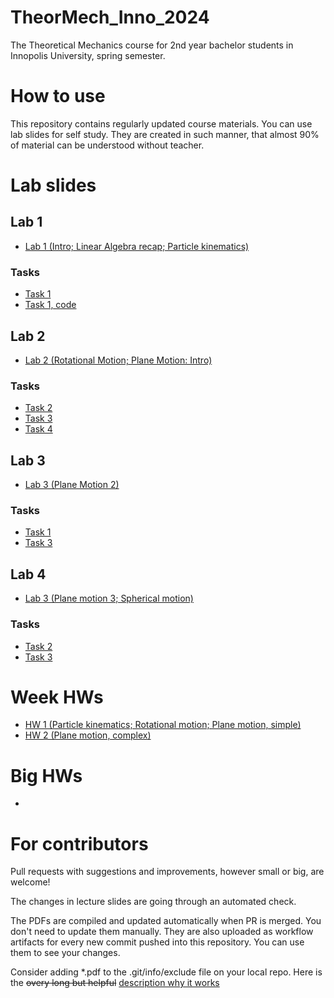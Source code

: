 # TheorMech_Inno_2024
The Theoretical Mechanics course for 2nd year bachelor students in Innopolis University, spring semester.

# How to use

This repository contains regularly updated course materials. You can use lab slides for self study. They are created in such manner, that almost 90% of material can be understood  without teacher.

# Lab slides
## Lab 1
* [Lab 1 (Intro; Linear Algebra recap; Particle kinematics)](https://github.com/Lupasic/TheorMech_Inno_2024/blob/main/labs/1_KIN_PART/TM_1_KIN_PART.pdf)
### Tasks 
* [Task 1](https://github.com/Lupasic/TheorMech_Inno_2024/blob/main/labs/1_KIN_PART/solution/TM_1_KIN_PART_task1_sol.pdf)
* [Task 1, code](https://github.com/Lupasic/TheorMech_Inno_2024/blob/main/labs/1_KIN_PART/solution/TM_1_KIN_PART.ipynb)

## Lab 2
* [Lab 2 (Rotational Motion; Plane Motion: Intro)](https://github.com/Lupasic/TheorMech_Inno_2024/blob/main/labs/2_KIN_ROT_PLANE1/TM_2_KIN_ROT_PLANE1.pdf)
### Tasks
* [Task 2](https://github.com/Lupasic/TheorMech_Inno_2024/blob/main/labs/2_KIN_ROT_PLANE1/solution/TM_2_KIN_ROT_PLANE1_task_2_sol.pdf)
* [Task 3](https://github.com/Lupasic/TheorMech_Inno_2024/blob/main/labs/2_KIN_ROT_PLANE1/solution/TM_2_KIN_ROT_PLANE1_task_3_sol.pdf)
* [Task 4](https://github.com/Lupasic/TheorMech_Inno_2024/blob/main/labs/2_KIN_ROT_PLANE1/solution/TM_2_KIN_ROT_PLANE1_task_4_sol.pdf)

## Lab 3
* [Lab 3 (Plane Motion 2)](https://github.com/Lupasic/TheorMech_Inno_2024/blob/main/labs/3_KIN_PLANE2/TM_3_KIN_PLANE2.pdf)
### Tasks
* [Task 1](https://github.com/Lupasic/TheorMech_Inno_2024/blob/main/labs/3_KIN_PLANE2/solution/TM_3_KIN_PLANE2_task_1_sol.pdf)
* [Task 3](https://github.com/Lupasic/TheorMech_Inno_2024/blob/main/labs/3_KIN_PLANE2/solution/TM_3_KIN_PLANE2_task_3_sol.pdf)

## Lab 4
* [Lab 3 (Plane motion 3; Spherical motion)](https://github.com/Lupasic/TheorMech_Inno_2024/blob/main/labs/4_KIN_PLANE3_SPHER/TM_4_KIN_PLANE3_SPHER.pdf)
### Tasks
* [Task 2](https://github.com/Lupasic/TheorMech_Inno_2024/blob/main/labs/4_KIN_PLANE3_SPHER/solution/TM_4_KIN_PLANE3_SPHER_task_2_sol.pdf)
* [Task 3](https://github.com/Lupasic/TheorMech_Inno_2024/blob/main/labs/4_KIN_PLANE3_SPHER/solution/TM_4_KIN_PLANE3_SPHER_task_3_sol.pdf)

# Week HWs
* [HW 1 (Particle kinematics; Rotational motion; Plane motion, simple)](https://github.com/Lupasic/TheorMech_Inno_2024/blob/main/HWs/HW_1_KIN_PART_ROT_PLANE1/HW_1_KIN_PART_ROT_PLANE1.pdf)
* [HW 2 (Plane motion, complex)](https://github.com/Lupasic/TheorMech_Inno_2024/blob/main/HWs/HW_2_KIN_PLANE2/HW_2_KIN_PLANE2.pdf)

# Big HWs
*

# For contributors

Pull requests with suggestions and improvements, however small or big, are welcome!

The changes in lecture slides are going through an automated check.

The PDFs are compiled and updated automatically when PR is merged. You don't need to update them manually. They are also uploaded as workflow artifacts for every new commit pushed into this repository. You can use them to see your changes.
 
Consider adding \*.pdf to the .git/info/exclude file on your local repo. Here is the ~~overy long but helpful~~ [description why it works](https://medium.com/@dave_lunny/exclude-files-from-git-without-committing-changes-to-gitignore-986fa712e78d)